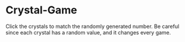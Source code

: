# Crystal-Game
Click the crystals to match the randomly generated number. Be careful since each crystal has a random value, and it changes every game.
